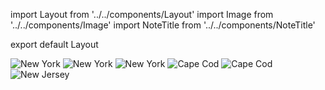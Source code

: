 import Layout from '../../components/Layout'
import Image from '../../components/Image'
import NoteTitle from '../../components/NoteTitle'

export default Layout

<NoteTitle date="2013-02-01" title="Hudson Valley, Cape Cod, Pine Barrens (Fall 2012)" />

<Image src="https://s3.amazonaws.com/honkytonk.in/newyork-capecod-newjersey/45330018.jpg" alt="New York" />
<Image src="https://s3.amazonaws.com/honkytonk.in/newyork-capecod-newjersey/45330017.jpg" alt="New York" />
<Image src="https://s3.amazonaws.com/honkytonk.in/newyork-capecod-newjersey/45330022.jpg" alt="New York" />
<Image src="https://s3.amazonaws.com/honkytonk.in/newyork-capecod-newjersey/45330009.jpg" alt="Cape Cod" />
<Image src="https://s3.amazonaws.com/honkytonk.in/newyork-capecod-newjersey/45330004.jpg" alt="Cape Cod" />
<Image src="https://s3.amazonaws.com/honkytonk.in/newyork-capecod-newjersey/45330001.jpg" alt="New Jersey" />
